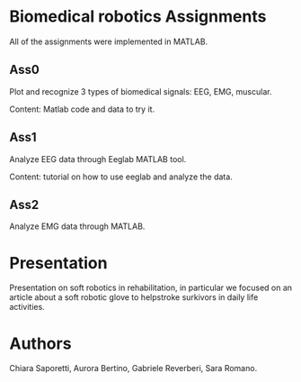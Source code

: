 # Biomedical robotics Assignments
All of the assignments were implemented in MATLAB. 

## Ass0
Plot and recognize 3 types of biomedical signals: EEG, EMG, muscular. 

Content: Matlab code and data to try it.
## Ass1
Analyze EEG data through Eeglab MATLAB tool.

Content: tutorial on how to use eeglab and analyze the data.

## Ass2
Analyze EMG data through MATLAB.

# Presentation
Presentation on soft robotics in rehabilitation, in particular we focused on an article about a soft robotic glove to helpstroke surkivors in daily life activities.

# Authors
Chiara Saporetti, Aurora Bertino, Gabriele Reverberi, Sara Romano.
